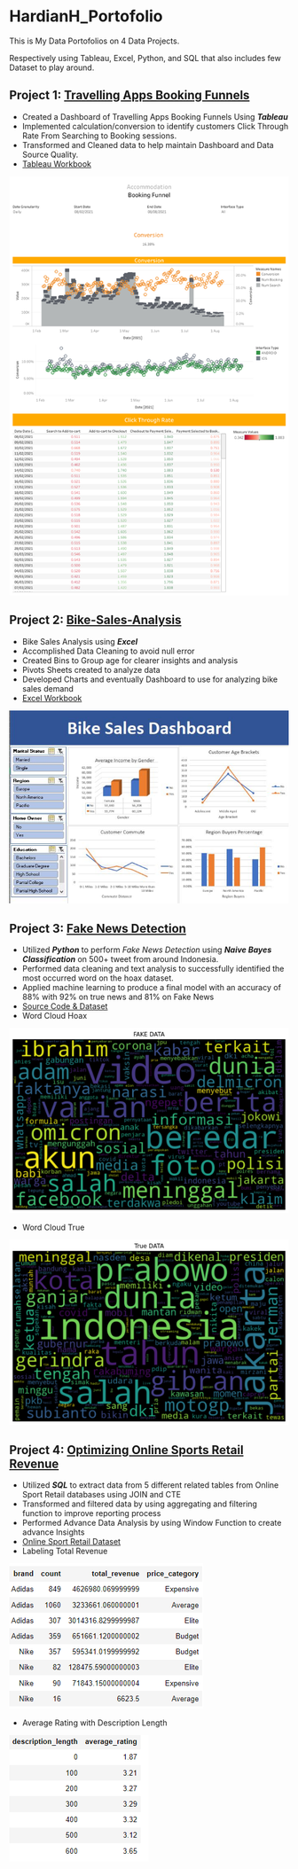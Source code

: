 # HardianH_Portofolio
This is My Data Portofolios on 4 Data Projects.

Respectively using  Tableau, Excel, Python, and SQL that also includes few Dataset to play around. 

## Project 1: [Travelling Apps Booking Funnels](https://public.tableau.com/app/profile/hardian.h/viz/TravelingBookingDashboard/Dashboard1)
* Created a Dashboard of Travelling Apps Booking Funnels Using ***Tableau***
* Implemented calculation/conversion to identify customers Click Through Rate From Searching to Booking sessions.
* Transformed and Cleaned data to help maintain Dashboard and Data Source Quality.
* [Tableau Workbook](https://github.com/Hash-S-Slasher/TravellingBookingDashboard/blob/main/Traveling%20Booking%20Dashboard.twbx)

<img src="Images/Travelling Dashboard.png" alt="Travel"> 

## Project 2: [Bike-Sales-Analysis](https://github.com/Hash-S-Slasher/Bike-Sales-Analysis)
* Bike Sales Analysis using ***Excel***
* Accomplished Data Cleaning to avoid null error
* Created Bins to Group age for clearer insights and analysis
* Pivots Sheets created to analyze data
* Developed Charts and eventually Dashboard to use for analyzing bike sales demand
* [Excel Workbook](https://github.com/Hash-S-Slasher/Bike-Sales-Analysis/blob/main/Excel%20Project%20Dataset.xlsx)

<img src="Images/Bike Sales Dashboard.JPG" alt="Bike Sales"> 

## Project 3: [Fake News Detection](https://github.com/Hash-S-Slasher/Fake-News-Classification)
* Utilized ***Python*** to perform *Fake News Detection* using ***Naive Bayes Classification*** on 500+ tweet from around Indonesia.
* Performed data cleaning and text analysis to successfully identified the most occurred word on the hoax dataset.
* Applied machine learning to produce a final model with an accuracy of 88% with 92% on true news and 81% on Fake News
* [Source Code & Dataset](https://github.com/Hash-S-Slasher/Fake-News-Classification)
* Word Cloud Hoax

<img src="Images/Fake Data.png" alt="Data Hoax"> 

* Word Cloud True

<img src="Images/True Data.png" alt="Data True"> 


## Project 4: [Optimizing Online Sports Retail Revenue](https://github.com/Hash-S-Slasher/Optimizing-Online-Sports-Retail-Revenue)
* Utilized ***SQL*** to extract data from 5 different related tables from Online Sport Retail databases using JOIN and CTE
* Transformed and filtered data by using aggregating and filtering function to improve reporting process
* Performed Advance Data Analysis by using Window Function to create advance Insights
* [Online Sport Retail Dataset](https://github.com/Hash-S-Slasher/Optimizing-Online-Sports-Retail-Revenue/tree/main/Dataset)
* Labeling Total Revenue

<img src="Images/LabelingTot.PNG" alt="Data True"> 

* Average Rating with Description Length

<img src="Images/RatingRev.PNG" alt="Data True"> 

